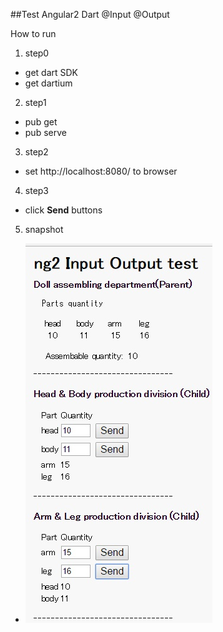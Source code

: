 ##Test Angular2 Dart @Input @Output

How to run  

1. step0
  * get dart SDK
  * get dartium
2. step1
  * pub get
  * pub serve
3. step2
  * set http://localhost:8080/ to browser
4. step3
  * click **Send** buttons
5. snapshot
  * ![snapshot](./20170129-2.jpg)
